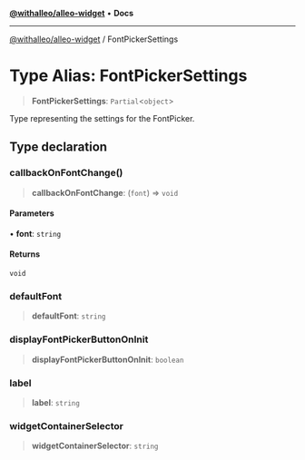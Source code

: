 [**@withalleo/alleo-widget**](../README.md) • **Docs**

***

[@withalleo/alleo-widget](../globals.md) / FontPickerSettings

# Type Alias: FontPickerSettings

> **FontPickerSettings**: `Partial`\<`object`\>

Type representing the settings for the FontPicker.

## Type declaration

### callbackOnFontChange()

> **callbackOnFontChange**: (`font`) => `void`

#### Parameters

• **font**: `string`

#### Returns

`void`

### defaultFont

> **defaultFont**: `string`

### displayFontPickerButtonOnInit

> **displayFontPickerButtonOnInit**: `boolean`

### label

> **label**: `string`

### widgetContainerSelector

> **widgetContainerSelector**: `string`
